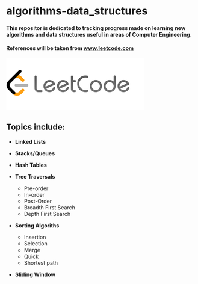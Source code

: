 # algorithms-data_structures
#### This repositor is dedicated to tracking progress made on learning new algorithms and data structures useful in areas of Computer Engineering. 
 #### References will be taken from www.leetcode.com
 ![](images/lc.png)

## Topics include: 
* **Linked Lists**
* **Stacks/Queues**
* **Hash Tables**
* **Tree Traversals**
    * Pre-order
    * In-order
    * Post-Order
    * Breadth First Search
    * Depth First Search

* **Sorting Algoriths**
    * Insertion 
    * Selection
    * Merge
    * Quick
    * Shortest path
* **Sliding Window**
